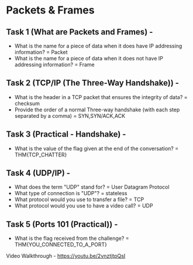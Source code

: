 # Packets & Frames
## Task 1 (What are Packets and Frames) - 
* What is the name for a piece of data when it does have IP addressing information?
 = Packet
* What is the name for a piece of data when it does not have IP addressing information?
 = Frame
## Task 2 (TCP/IP (The Three-Way Handshake)) - 
* What is the header in a TCP packet that ensures the integrity of data?
 = checksum
* Provide the order of a normal Three-way handshake (with each step separated by a comma)
 = SYN,SYN/ACK,ACK
## Task 3 (Practical - Handshake) - 
* What is the value of the flag given at the end of the conversation?
 = THM{TCP_CHATTER}
## Task 4 (UDP/IP) - 
* What does the term "UDP" stand for?
 = User Datagram Protocol
* What type of connection is "UDP"?
 = stateless
* What protocol would you use to transfer a file?
 = TCP
* What protocol would you use to have a video call?
 = UDP
## Task 5 (Ports 101 (Practical)) - 
* What is the flag received from the challenge?
 = THM{YOU_CONNECTED_TO_A_PORT}

Video Walkthrough - https://youtu.be/2vnztjtpQsI